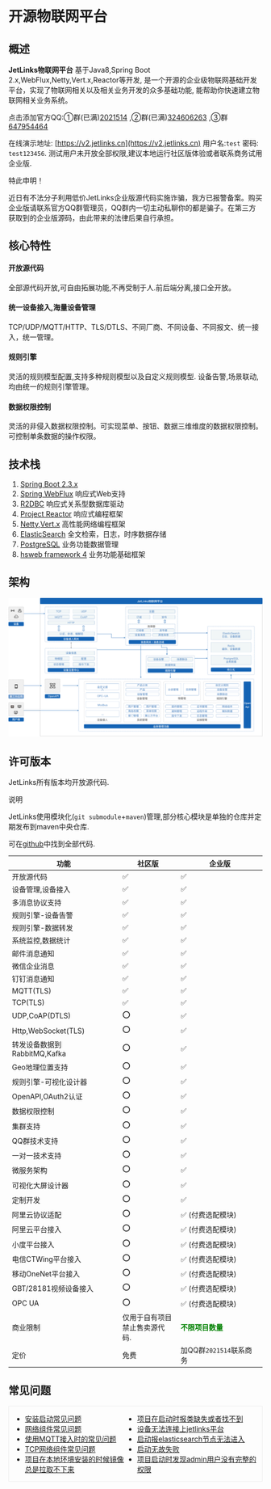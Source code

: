 <div class='text-color font-size-14'>

# 开源物联网平台

<div class='divider'></div>

## 概述

**JetLinks物联网平台** 基于Java8,Spring Boot 2.x,WebFlux,Netty,Vert.x,Reactor等开发, 是一个开源的企业级物联网基础开发平台，实现了物联网相关以及相关业务开发的众多基础功能, 能帮助你快速建立物联网相关业务系统。

点击添加官方QQ:①群(已满)[2021514](https://qm.qq.com/cgi-bin/qm/qr?k=LGf0OPQqvLGdJIZST3VTcypdVWhdfAOG&jump_from=webapi)
,②群(已满)[324606263](https://qm.qq.com/cgi-bin/qm/qr?k=IMas2cH-TNsYxUcY8lRbsXqPnA2sGHYQ&jump_from=webapi)
,③群[647954464](https://qm.qq.com/cgi-bin/qm/qr?k=K5m27CkhDn3B_Owr-g6rfiTBC5DKEY59&jump_from=webapi)

在线演示地址: [https://v2.jetlinks.cn](https://v2.jetlinks.cn) 用户名:`test` 密码: `test123456`.
测试用户未开放全部权限,建议本地运行社区版体验或者联系商务试用企业版.

<div class='explanation warning'>
  <p class='explanation-title-warp'>
    <span class='iconfont icon-jinggao explanation-icon'></span>
    <span class='explanation-title font-weight'>特此申明！</span>
  </p>
   近日有不法分子利用低价JetLinks企业版源代码实施诈骗，我方已报警备案。购买企业版请联系官方QQ群管理员，QQ群内一切主动私聊你的都是骗子。在第三方获取到的企业版源码，由此带来的法律后果自行承担。
</div>


## 核心特性

#### 开放源代码

全部源代码开放,可自由拓展功能,不再受制于人.前后端分离,接口全开放。

#### 统一设备接入,海量设备管理
TCP/UDP/MQTT/HTTP、TLS/DTLS、不同厂商、不同设备、不同报文、统一接入，统一管理。

#### 规则引擎
灵活的规则模型配置,支持多种规则模型以及自定义规则模型. 设备告警,场景联动,均由统一的规则引擎管理。

#### 数据权限控制
灵活的非侵入数据权限控制。可实现菜单、按钮、数据三维维度的数据权限控制。可控制单条数据的操作权限。

## 技术栈

1. [Spring Boot 2.3.x](https://spring.io/projects/spring-boot)
2. [Spring WebFlux](https://spring.io/) 响应式Web支持
3. [R2DBC](https://r2dbc.io/) 响应式关系型数据库驱动
4. [Project Reactor](https://projectreactor.io/) 响应式编程框架
4. [Netty](https://netty.io/),[Vert.x](https://vertx.io/) 高性能网络编程框架
5. [ElasticSearch](https://www.elastic.co/cn/products/enterprise-search) 全文检索，日志，时序数据存储
6. [PostgreSQL](https://www.postgresql.org) 业务功能数据管理
7. [hsweb framework 4](https://github.com/hs-web) 业务功能基础框架

## 架构

![platform](./platform.png)

## 许可版本

JetLinks所有版本均开放源代码.

<div class='explanation primary'>
  <p class='explanation-title-warp'>
    <span class='iconfont icon-bangzhu explanation-icon'></span>
    <span class='explanation-title font-weight'>说明</span>
  </p>

JetLinks使用模块化(`git submodule`+`maven`)管理,部分核心模块是单独的仓库并定期发布到maven中央仓库.
  
可在[github](https://github.com/jetlinks)中找到全部代码.

</div>

| 功能                         | 社区版 | 企业版                    |
| ---------------------------- | ------ |  ------------------------- |
| 开放源代码                   | ✅      | ✅                         |
| 设备管理,设备接入            | ✅      | ✅                         |
| 多消息协议支持               | ✅      |  ✅                         |
| 规则引擎-设备告警            | ✅      |  ✅                         |
| 规则引擎-数据转发            | ✅      |  ✅                         |
| 系统监控,数据统计            | ✅      |  ✅                         |
| 邮件消息通知                 | ✅      |  ✅                         |
| 微信企业消息                 | ✅      | ✅                         |
| 钉钉消息通知                 | ✅      | ✅                         |
| MQTT(TLS)                    | ✅      |  ✅                         |
| TCP(TLS)                     | ✅      | ✅                         |
| UDP,CoAP(DTLS)                   | ⭕      |  ✅                         |
| Http,WebSocket(TLS)          | ⭕      |  ✅                         |
| 转发设备数据到RabbitMQ,Kafka | ⭕      |  ✅                         |
| Geo地理位置支持              | ⭕      |  ✅                         |
| 规则引擎-可视化设计器        | ⭕      |  ✅                         |
| OpenAPI,OAuth2认证           | ⭕      | ✅                         |
| 数据权限控制                 | ⭕      |  ✅                         |
| 集群支持                     | ⭕      |  ✅                         |
| QQ群技术支持                 | ⭕      |  ✅                         |
| 一对一技术支持               | ⭕      | ✅                         |
| 微服务架构                   | ⭕      |  ✅                         |
| 可视化大屏设计器             | ⭕      | ✅                         |
| 定制开发                     | ⭕      |  ✅                         |
| 阿里云协议适配               | ⭕      |  ✅ (付费选配模块)          |
| 阿里云平台接入               | ⭕      |  ✅ (付费选配模块)          |
| 小度平台接入                 | ⭕      |  ✅ (付费选配模块)          |
| 电信CTWing平台接入           | ⭕      |  ✅ (付费选配模块)          |
| 移动OneNet平台接入           | ⭕      |  ✅ (付费选配模块)          |
| GBT/28181视频设备接入        | ⭕      |  ✅ (付费选配模块)          |
| OPC UA                     | ⭕      |  ✅ (付费选配模块)          |
| 商业限制                    | 仅用于自有项目<br>禁止售卖源代码.  | <span style='color:green;font-weight:800'>不限项目数量</span> |
| 定价                         | 免费   |  加QQ群`2021514`联系商务     |


## 常见问题

<div style='display:flex; border:1px solid #eee;padding: 0 8px;'>
    <div style='width: 50%'>
        <ul>
            <li><a href="/common-problems/install.html">安装启动常见问题</a></li>
            <li><a href="/common-problems/network-components.html">网络组件常见问题</a></li>
            <li><a href="/common-problems/mqtt-connection.html">使用MQTT接入时的常见问题</a></li>
            <li><a href="/common-problems/tcp-network-components.html">TCP网络组件常见问题</a></li>
            <li><a href="/common-problems/FAQ.html#项目在本地环境安装的时候镜像总是拉取不下来">项目在本地环境安装的时候镜像总是拉取不下来</a></li>
        </ul>
    </div>
    <div>
        <ul>
            <li><a href="/common-problems/FAQ.html#项目在启动时报类缺失或者找不到">项目在启动时报类缺失或者找不到</a></li>
            <li><a href="/common-problems/FAQ.html#设备无法连接上jetlinks平台">设备无法连接上jetlinks平台</a></li>
            <li><a href="/common-problems/FAQ.html#启动报elasticsearch节点无法进入">启动报elasticsearch节点无法进入</a></li>
            <li><a href="/common-problems/FAQ.html#启动无故失败">启动无故失败</a></li>
            <li><a href="/common-problems/FAQ.html#项目启动时发现admin用户没有完整的权限">项目启动时发现admin用户没有完整的权限</a></li>
        </ul>
    </div>
</div>

</div>
